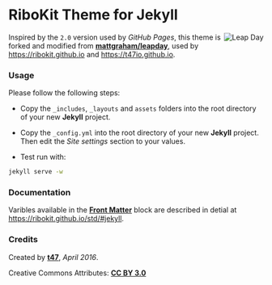 # RiboKit Theme for Jekyll

<img src="thumbnail.png" alt="Leap Day" align="right">

Inspired by the `2.0` version used by _GitHub Pages_, this theme is forked and modified from [**mattgraham/leapday**](https://github.com/mattgraham/leapday), used by https://ribokit.github.io and https://t47io.github.io.

### Usage

Please follow the following steps:

* Copy the `_includes`, `_layouts` and `assets` folders into the root directory of your new **Jekyll** project.

* Copy the `_config.yml` into the root directory of your new **Jekyll** project. Then edit the _Site settings_ section to your values.

* Test run with:
```bash
jekyll serve -w
```

### Documentation

Varibles available in the [**Front Matter**](https://jekyllrb.com/docs/frontmatter/) block are described in detial at https://ribokit.github.io/std/#jekyll.

### Credits

Created by [**t47**](http://t47.io/), *April 2016*.

Creative Commons Attributes: [**CC BY 3.0**](http://creativecommons.org/licenses/by/3.0/)
